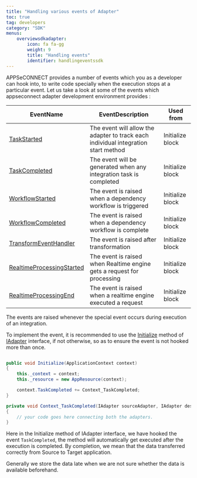 ```yaml
---
title: "Handling various events of Adapter"
toc: true
tag: developers
category: "SDK"
menus:
    overviewsdkadapter: 
        icon: fa fa-gg
        weight: 9
        title: "Handling events"
        identifier: handlingeventssdk    
---
```

APPSeCONNECT provides a number of events which you as a developer can hook into, to write code specially when 
the execution stops at a particular event. Let us take a look at some of the events which appseconnect adapter 
development environment provides : 


|EventName|EventDescription|Used from|
|---|------|---|
|[TaskStarted](http://isdn.appseconnect.com/html/13C231FD.htm)|The event will allow the adapter to track each individual integration start method| Initialize block|
|[TaskCompleted](http://isdn.appseconnect.com/html/E9157DE9.htm)| The event will be generated when any integration task is completed|Initialize block|
|[WorkflowStarted](http://isdn.appseconnect.com/html/D1A05ECF.htm)| The event is raised when a dependency workflow is triggered|Initialize block|
|[WorkflowCompleted](http://isdn.appseconnect.com/html/160B3CF3.htm)| The event is raised when a dependency workflow is complete|Initialize block|
|[TransformEventHandler](http://isdn.appseconnect.com/html/3C959725.htm)|The event is raised after transformation|Initialize block|
|[RealtimeProcessingStarted](http://isdn.appseconnect.com/html/3C455B56.htm)|The event is raised when Realtime engine gets a request for processing|Initialize block|
|[RealtimeProcessingEnd](http://isdn.appseconnect.com/html/2B0401DA.htm)| The event is raised when a realtime engine executed a request|Initialize block|

The events are raised whenever the special event occurs during execution of an integration.

To implement the event, it is recommended to use the [Initialize](http://isdn.appseconnect.com/html/1538BE75.htm) method of [IAdapter](http://isdn.appseconnect.com/html/73508818.htm) interface, if not otherwise, so as to ensure 
the event is not hooked more than once. 

```csharp

public void Initialize(ApplicationContext context)
{
    this._context = context;
    this._resource = new AppResource(context);

    context.TaskCompleted += Context_TaskCompleted;
}

private void Context_TaskCompleted(IAdapter sourceAdapter, IAdapter destinationAdapter, ExecutionSettings currentExecutionObject)
{
    // your code goes here connecting both the adapters.
}

```

Here in the Initialize method of IAdapter interface, we have hooked the event `TaskCompleted`, the method 
will automatically get executed after the execution is completed. By completion, we mean that the data transferred correctly from Source to Target application.

Generally we store the data late when we are not sure whether the data is available beforehand. 